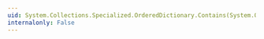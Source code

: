 ```yaml
---
uid: System.Collections.Specialized.OrderedDictionary.Contains(System.Object)
internalonly: False
---
```

